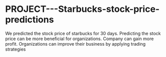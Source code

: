 # PROJECT---Starbucks-stock-price-predictions
We predicted the stock price of starbucks for 30 days.   Predicting the stock price can be more beneficial for organizations. Company can gain more profit.  Organizations can improve their business by applying  trading strategies
